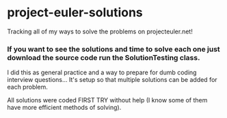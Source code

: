 # project-euler-solutions
Tracking all of my ways to solve the problems on projecteuler.net!

### If you want to see the solutions and time to solve each one just download the source code run the SolutionTesting class. 

I did this as general practice and a way to prepare for dumb coding interview questions... It's setup so that multiple solutions can be added for each problem.

All solutions were coded FIRST TRY without help (I know some of them have more efficient methods of solving).

